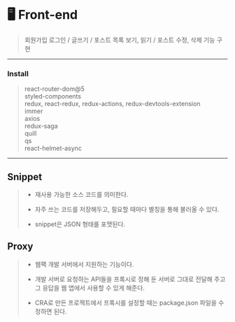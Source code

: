 # 🖥 Front-end
> 회원가입 로그인 / 글쓰기 / 포스트 목록 보기, 읽기 / 포스트 수정, 삭제 기능 구현

___

### Install
> react-router-dom@5<br>
> styled-components <br>
> redux, react-redux, redux-actions, redux-devtools-extension<br>
> immer <br>
> axios <br>
> redux-saga <br>
> quill<br>
> qs <br>
> react-helmet-async

___

## Snippet
> + 재사용 가능한 소스 코드를 의미한다.
> - 자주 쓰는 코드를 저장해두고, 필요할 때마다 별칭을 통해 불러올 수 있다.
> * snippet은 JSON 형태롤 포맷된다.

## Proxy
> + 웹팩 개발 서버에서 지원하는 기능이다.
> - 개발 서버로 요청하는 API들을 프록시로 정해 둔 서버로 그대로 전달해 주고 그 응답을 웹 앱에서 사용할 수 있게 해준다.
> * CRA로 만든 프로젝트에서 프록시를 설정할 때는 package.json 파일을 수정하면 된다.